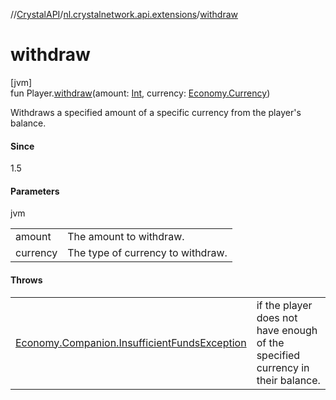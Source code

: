 //[CrystalAPI](../../index.md)/[nl.crystalnetwork.api.extensions](index.md)/[withdraw](withdraw.md)

# withdraw

[jvm]\
fun Player.[withdraw](withdraw.md)(amount: [Int](https://kotlinlang.org/api/latest/jvm/stdlib/kotlin/-int/index.html), currency: [Economy.Currency](../nl.crystalnetwork.api/-economy/-currency/index.md))

Withdraws a specified amount of a specific currency from the player's balance.

#### Since

1.5

#### Parameters

jvm

| | |
|---|---|
| amount | The amount to withdraw. |
| currency | The type of currency to withdraw. |

#### Throws

| | |
|---|---|
| [Economy.Companion.InsufficientFundsException](../nl.crystalnetwork.api/-economy/-companion/-insufficient-funds-exception/index.md) | if the player does not have enough of the specified currency in their balance. |
